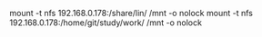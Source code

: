 mount -t nfs 192.168.0.178:/share/lin/  /mnt -o nolock
mount -t nfs 192.168.0.178:/home/git/study/work/  /mnt -o nolock
